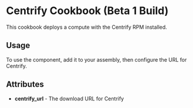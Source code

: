 Centrify Cookbook (Beta 1 Build)
================================

This cookbook deploys a compute with the Centrify RPM installed.

Usage
-----

To use the component, add it to your assembly, then configure the URL for Centrify.

Attributes
----------

* **centrify_url** - The download URL for Centrify
